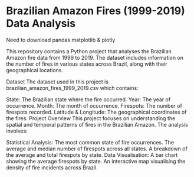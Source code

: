 # Brazilian Amazon Fires (1999-2019) Data Analysis


Need to download pandas matplotlib & plotly

This repository contains a Python project that analyses the Brazilian Amazon fire data from 1999 to 2019. The dataset includes information on the number of fires in various states across Brazil, along with their geographical locations.

Dataset
The dataset used in this project is brazilian_amazon_fires_1999_2019.csv which contains:

State: The Brazilian state where the fire occurred.
Year: The year of occurrence.
Month: The month of occurrence.
Firespots: The number of firespots recorded.
Latitude & Longitude: The geographical coordinates of the fires.
Project Overview
This project focuses on understanding the spatial and temporal patterns of fires in the Brazilian Amazon. The analysis involves:

Statistical Analysis:
The most common state of fire occurrences.
The average and median number of firespots across all states.
A breakdown of the average and total firespots by state.
Data Visualisation:
A bar chart showing the average firespots by state.
An interactive map visualising the density of fire incidents across Brazil.
